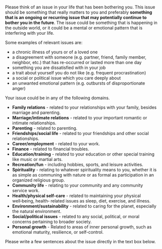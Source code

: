 Please think of an issue in your life that has been bothering you. This issue should be something that really matters to you and preferably **something that is an ongoing or recurring issue that may potentially continue to bother you in the future**. The issue could be something that is happening in the outside world, or it could be a mental or emotional pattern that is interfering with your life.  
  
Some examples of relevant issues are:

*   a chronic illness of yours or of a loved one
*   a disagreement with someone (e.g. partner, friend, family member, neighbor, etc.) that has re-occurred or lasted more than one day
*   something you are dissatisfied with in your job
*   a trait about yourself you do not like (e.g. frequent procrastination)
*   a social or political issue which you care deeply about
*   an unwanted emotional pattern (e.g. outbursts of disproportionate anger)

  
Your issue could be in any of the following domains.

*   **Family relations** \- related to your relationships with your family, besides marriage and parenting.
*   **Marriage/intimate relations** \- related to your important romantic or intimate relationships.
*   **Parenting** \- related to parenting.
*   **Friendships/social life** \- related to your friendships and other social relationships.
*   **Career/employment** \- related to your work.
*   **Finance** - related to financial troubles.
*   **Education/training** - related to your education or other special training like music or martial arts.
*   **Recreation/fun** \- including hobbies, sports, and leisure activities.
*   **Spirituality** \- relating to whatever spirituality means to you, whether it is as simple as communing with nature or as formal as participation in an organized religious group.
*   **Community life** \- relating to your community and any community service work.
*   **Health/physical self-care** \- related to maintaining your physical well‑being, health‑ related issues as sleep, diet, exercise, and illness.
*   **Environment/sustainability** \- related to caring for the planet, especially the natural environment.
*   **Social/political issues** - related to any social, political, or moral concerns pertaining to broader society.
*   **Personal growth** \- Related to areas of inner personal growth, such as emotional maturity, resilience, or self-control.

Please write a few sentences about the issue directly in the text box below.
